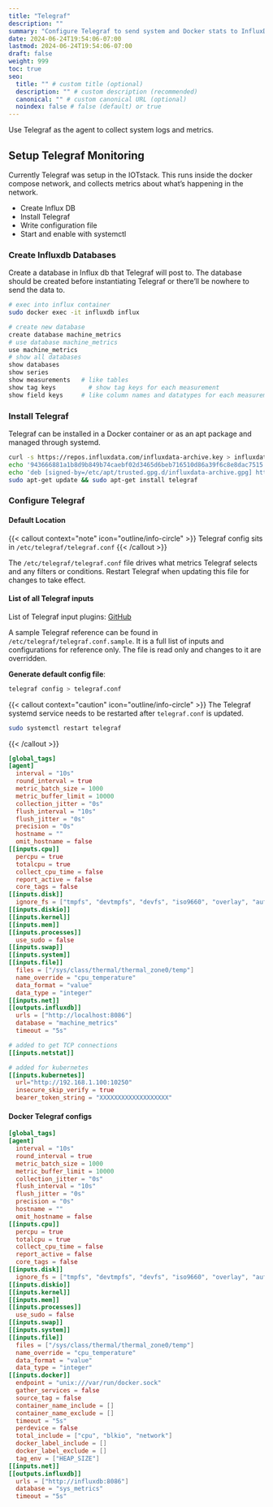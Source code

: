 ```yaml
---
title: "Telegraf"
description: ""
summary: "Configure Telegraf to send system and Docker stats to InfluxDB or another timeseries database."
date: 2024-06-24T19:54:06-07:00
lastmod: 2024-06-24T19:54:06-07:00
draft: false
weight: 999
toc: true
seo:
  title: "" # custom title (optional)
  description: "" # custom description (recommended)
  canonical: "" # custom canonical URL (optional)
  noindex: false # false (default) or true
---
```


Use Telegraf as the agent to collect system logs and metrics.

## Setup Telegraf Monitoring

Currently Telegraf was setup in the IOTstack. This runs inside the docker compose network, and collects metrics about what’s happening in the network.

- Create Influx DB
- Install Telegraf
- Write configuration file
- Start and enable with systemctl

### Create Influxdb Databases

Create a database in Influx db that Telegraf will post to. The database should be created before instantiating Telegraf or there’ll be nowhere to send the data to.

```bash { title="Interact with Influxdb CLI" }
# exec into influx container
sudo docker exec -it influxdb influx

# create new database
create database machine_metrics
# use database machine_metrics
use machine_metrics
# show all databases
show databases
show series
show measurements	# like tables
show tag keys		  # show tag keys for each measurement
show field keys		# like column names and datatypes for each measurement
```

### Install Telegraf

Telegraf can be installed in a Docker container or as an apt package and managed through systemd.

```bash { title="Install telegraf from InfluxData apt repo" }
curl -s https://repos.influxdata.com/influxdata-archive.key > influxdata-archive.key
echo '943666881a1b8d9b849b74caebf02d3465d6beb716510d86a39f6c8e8dac7515 influxdata-archive.key' | sha256sum -c && cat influxdata-archive.key | gpg --dearmor | sudo tee /etc/apt/trusted.gpg.d/influxdata-archive.gpg > /dev/null
echo 'deb [signed-by=/etc/apt/trusted.gpg.d/influxdata-archive.gpg] https://repos.influxdata.com/debian stable main' | sudo tee /etc/apt/sources.list.d/influxdata.list
sudo apt-get update && sudo apt-get install telegraf
```

### Configure Telegraf

#### Default Location

{{< callout context="note" icon="outline/info-circle" >}}
Telegraf config sits in `/etc/telegraf/telegraf.conf`
{{< /callout >}}

The `/etc/telegraf/telegraf.conf` file drives what metrics Telegraf selects and any filters or conditions. Restart Telegraf when updating this file for changes to take effect.

#### List of all Telegraf inputs

List of Telegraf input plugins: [GitHub](https://github.com/influxdata/telegraf/tree/master/plugins/inputs)

A sample Telegraf reference can be found in `/etc/telegraf/telegraf.conf.sample`. It is a full list of inputs and configurations for reference only. The file is read only and changes to it are overridden.

**Generate default config file**:

```bash
telegraf config > telegraf.conf
```

{{< callout context="caution" icon="outline/info-circle" >}}
The Telegraf systemd service needs to be restarted after `telegraf.conf` is updated.

```bash
sudo systemctl restart telegraf
```

{{< /callout >}}

```toml { title="Example /etc/telegraf/telegraf.conf"}
[global_tags]
[agent]
  interval = "10s"
  round_interval = true
  metric_batch_size = 1000
  metric_buffer_limit = 10000
  collection_jitter = "0s"
  flush_interval = "10s"
  flush_jitter = "0s"
  precision = "0s"
  hostname = ""
  omit_hostname = false
[[inputs.cpu]]
  percpu = true
  totalcpu = true
  collect_cpu_time = false
  report_active = false
  core_tags = false
[[inputs.disk]]
  ignore_fs = ["tmpfs", "devtmpfs", "devfs", "iso9660", "overlay", "aufs", "squashfs"]
[[inputs.diskio]]
[[inputs.kernel]]
[[inputs.mem]]
[[inputs.processes]]
  use_sudo = false
[[inputs.swap]]
[[inputs.system]]
[[inputs.file]]
  files = ["/sys/class/thermal/thermal_zone0/temp"]
  name_override = "cpu_temperature"
  data_format = "value"
  data_type = "integer"
[[inputs.net]]
[[outputs.influxdb]]
  urls = ["http://localhost:8086"]
  database = "machine_metrics"
  timeout = "5s"

# added to get TCP connections
[[inputs.netstat]]

# added for kubernetes
[[inputs.kubernetes]]
  url="http://192.168.1.100:10250"
  insecure_skip_verify = true
  bearer_token_string = "XXXXXXXXXXXXXXXXXXX"
```

#### Docker Telegraf configs

```toml { title ="/home/user/IOTstack/volumes/telegraf/telegraf.conf" }
[global_tags]
[agent]
  interval = "10s"
  round_interval = true
  metric_batch_size = 1000
  metric_buffer_limit = 10000
  collection_jitter = "0s"
  flush_interval = "10s"
  flush_jitter = "0s"
  precision = "0s"
  hostname = ""
  omit_hostname = false
[[inputs.cpu]]
  percpu = true
  totalcpu = true
  collect_cpu_time = false
  report_active = false
  core_tags = false
[[inputs.disk]]
  ignore_fs = ["tmpfs", "devtmpfs", "devfs", "iso9660", "overlay", "aufs", "squashfs"]
[[inputs.diskio]]
[[inputs.kernel]]
[[inputs.mem]]
[[inputs.processes]]
  use_sudo = false
[[inputs.swap]]
[[inputs.system]]
[[inputs.file]]
  files = ["/sys/class/thermal/thermal_zone0/temp"]
  name_override = "cpu_temperature"
  data_format = "value"
  data_type = "integer"
[[inputs.docker]]
  endpoint = "unix:///var/run/docker.sock"
  gather_services = false
  source_tag = false
  container_name_include = []
  container_name_exclude = []
  timeout = "5s"
  perdevice = false
  total_include = ["cpu", "blkio", "network"]
  docker_label_include = []
  docker_label_exclude = []
  tag_env = ["HEAP_SIZE"]
[[inputs.net]]
[[outputs.influxdb]]
  urls = ["http://influxdb:8086"]
  database = "sys_metrics"
  timeout = "5s"

```
